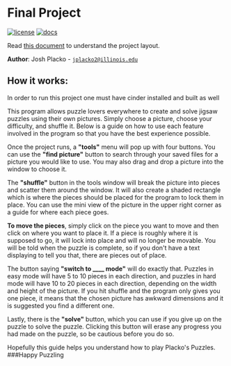 # Final Project

[![license](https://img.shields.io/badge/license-MIT-green)](LICENSE)
[![docs](https://img.shields.io/badge/docs-yes-brightgreen)](docs/README.md)

Read [this document](https://cliutils.gitlab.io/modern-cmake/chapters/basics/structure.html) to understand the project layout.

**Author**: Josh Placko - [`jplacko2@illinois.edu`](mailto:jplacko2@illinois.edu)

## How it works:

In order to run this project one must have cinder installed and built as well

This program allows puzzle lovers everywhere to create and solve jigsaw puzzles using their own pictures. Simply choose a picture, choose your difficulty, and shuffle it.  Below is a guide on how to use each feature involved
in the program so that you have the best experience possible.

Once the project runs, a ******"tools"****** menu will pop up with four buttons.  You can use the ******"find picture"******
button to search through your saved files for a picture you would like to use.  You may also drag and drop a picture
into the window to choose it.

The ******"shuffle"****** button in the tools window will break the picture into pieces and scatter them around the window.
It will also create a shaded rectangle which is where the pieces should be placed for the program to lock them 
in place.  You can use the mini view of the picture in the upper right corner as a guide for where each piece goes.

******To move the pieces******, simply click on the piece you want to move and then click on where you want to place it.
If a piece is roughly where it is supposed to go, it will lock into place and will no longer be movable.
You will be told when the puzzle is complete, so if you don't have a text displaying to tell you that, there are pieces 
out of place.

The button saying ****"switch to ____ mode"**** 
will do exactly that.  Puzzles in easy mode will have 5 to 10 pieces in 
each direction, and puzzles in hard mode will have 10 to 20 pieces in each direction, depending on the width and height 
of the picture. If you hit shuffle and the program only gives you one piece, it means that the chosen picture has awkward 
dimensions and it is suggested you find a different one.

Lastly, there is the ******"solve"****** button, which you can use if you give up on the puzzle to solve the puzzle. 
Clicking this button will erase any progress you had made on the puzzle, so be cautious before you do so.

Hopefully this guide helps you understand how to play Placko's Puzzles.
###Happy Puzzling